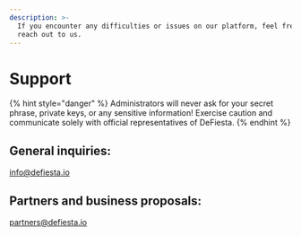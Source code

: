 ```yaml
---
description: >-
  If you encounter any difficulties or issues on our platform, feel free to
  reach out to us.
---
```


# Support

{% hint style="danger" %}
Administrators will never ask for your secret phrase, private keys, or any sensitive information! Exercise caution and communicate solely with official representatives of DeFiesta.
{% endhint %}

## General inquiries:

[info@defiesta.io](mailto:info@defiesta.io)

## Partners and business proposals:

[partners@defiesta.io](mailto:partners@defiesta.io)
